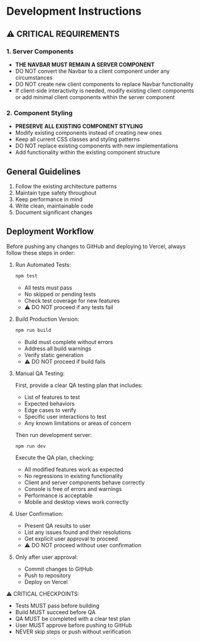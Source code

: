 # Development Instructions

## ⚠️ CRITICAL REQUIREMENTS

### 1. Server Components

- **THE NAVBAR MUST REMAIN A SERVER COMPONENT**
- DO NOT convert the Navbar to a client component under any circumstances
- DO NOT create new client components to replace Navbar functionality
- If client-side interactivity is needed, modify existing client components or add minimal client components within the server component

### 2. Component Styling

- **PRESERVE ALL EXISTING COMPONENT STYLING**
- Modify existing components instead of creating new ones
- Keep all current CSS classes and styling patterns
- DO NOT replace existing components with new implementations
- Add functionality within the existing component structure

## General Guidelines

1. Follow the existing architecture patterns
2. Maintain type safety throughout
3. Keep performance in mind
4. Write clean, maintainable code
5. Document significant changes

## Deployment Workflow

Before pushing any changes to GitHub and deploying to Vercel, always follow these steps in order:

1. Run Automated Tests:

   ```bash
   npm test
   ```

   - All tests must pass
   - No skipped or pending tests
   - Check test coverage for new features
   - ⚠️ DO NOT proceed if any tests fail

2. Build Production Version:

   ```bash
   npm run build
   ```

   - Build must complete without errors
   - Address all build warnings
   - Verify static generation
   - ⚠️ DO NOT proceed if build fails

3. Manual QA Testing:

   First, provide a clear QA testing plan that includes:

   - List of features to test
   - Expected behaviors
   - Edge cases to verify
   - Specific user interactions to test
   - Any known limitations or areas of concern

   Then run development server:

   ```bash
   npm run dev
   ```

   Execute the QA plan, checking:

   - All modified features work as expected
   - No regressions in existing functionality
   - Client and server components behave correctly
   - Console is free of errors and warnings
   - Performance is acceptable
   - Mobile and desktop views work correctly

4. User Confirmation:

   - Present QA results to user
   - List any issues found and their resolutions
   - Get explicit user approval to proceed
   - ⚠️ DO NOT proceed without user confirmation

5. Only after user approval:
   - Commit changes to GitHub
   - Push to repository
   - Deploy on Vercel

⚠️ CRITICAL CHECKPOINTS:

- Tests MUST pass before building
- Build MUST succeed before QA
- QA MUST be completed with a clear test plan
- User MUST approve before pushing to GitHub
- NEVER skip steps or push without verification
